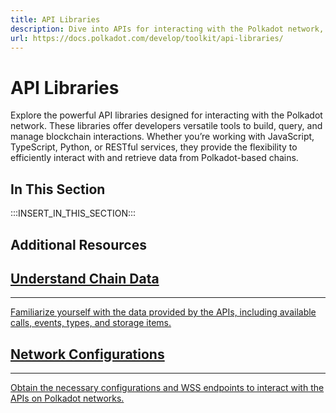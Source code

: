 ```yaml
---
title: API Libraries
description: Dive into APIs for interacting with the Polkadot network, including Polkadot-API, Polkadot.js, Python Substrate Interface, and Sidecar REST services.
url: https://docs.polkadot.com/develop/toolkit/api-libraries/
---
```


# API Libraries

Explore the powerful API libraries designed for interacting with the Polkadot network. These libraries offer developers versatile tools to build, query, and manage blockchain interactions. Whether you’re working with JavaScript, TypeScript, Python, or RESTful services, they provide the flexibility to efficiently interact with and retrieve data from Polkadot-based chains.

## In This Section

:::INSERT_IN_THIS_SECTION:::

## Additional Resources

<div class="subsection-wrapper">
  <div class="card">
    <a href="/polkadot-protocol/parachain-basics/chain-data/"> 
      <h2 class="title">Understand Chain Data</h2>
      <hr>
      <p class="description">Familiarize yourself with the data provided by the APIs, including available calls, events, types, and storage items.</p>
    </a>
  </div>
    <div class="card">
    <a href="/develop/networks/">
      <h2 class="title">Network Configurations</h2>
      <hr>
      <p class="description">Obtain the necessary configurations and WSS endpoints to interact with the APIs on Polkadot networks.</p>
    </a>
  </div>
</div>
